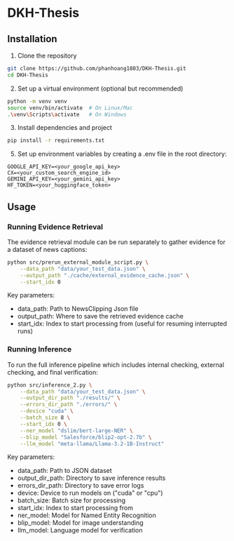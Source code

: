 # DKH-Thesis

## Installation

1. Clone the repository
```bash
git clone https://github.com/phanhoang1803/DKH-Thesis.git
cd DKH-Thesis
```

2. Set up a virtual environment (optional but recommended)
```bash
python -m venv venv
source venv/bin/activate  # On Linux/Mac
.\venv\Scripts\activate   # On Windows
```

3. Install dependencies and project
```bash
pip install -r requirements.txt
```

5. Set up environment variables by creating a .env file in the root directory:
```
GOOGLE_API_KEY=<your_google_api_key>
CX=<your_custom_search_engine_id>
GEMINI_API_KEY=<your_gemini_api_key>
HF_TOKEN=<your_huggingface_token>
```

## Usage

### Running Evidence Retrieval
The evidence retrieval module can be run separately to gather evidence for a dataset of news captions:
```bash
python src/prerun_external_module_script.py \
    --data_path "data/your_test_data.json" \
    --output_path "./cache/external_evidence_cache.json" \
    --start_idx 0
```

Key parameters:

- data_path: Path to NewsClipping Json file
- output_path: Where to save the retrieved evidence cache
- start_idx: Index to start processing from (useful for resuming interrupted runs)

### Running Inference
To run the full inference pipeline which includes internal checking, external checking, and final verification:
```bash
python src/inference_2.py \
    --data_path "data/your_test_data.json" \
    --output_dir_path "./results/" \
    --errors_dir_path "./errors/" \
    --device "cuda" \
    --batch_size 8 \
    --start_idx 0 \
    --ner_model "dslim/bert-large-NER" \
    --blip_model "Salesforce/blip2-opt-2.7b" \
    --llm_model "meta-llama/Llama-3.2-1B-Instruct"
```

Key parameters:

- data_path: Path to JSON dataset
- output_dir_path: Directory to save inference results
- errors_dir_path: Directory to save error logs
- device: Device to run models on ("cuda" or "cpu")
- batch_size: Batch size for processing
- start_idx: Index to start processing from
- ner_model: Model for Named Entity Recognition
- blip_model: Model for image understanding
- llm_model: Language model for verification